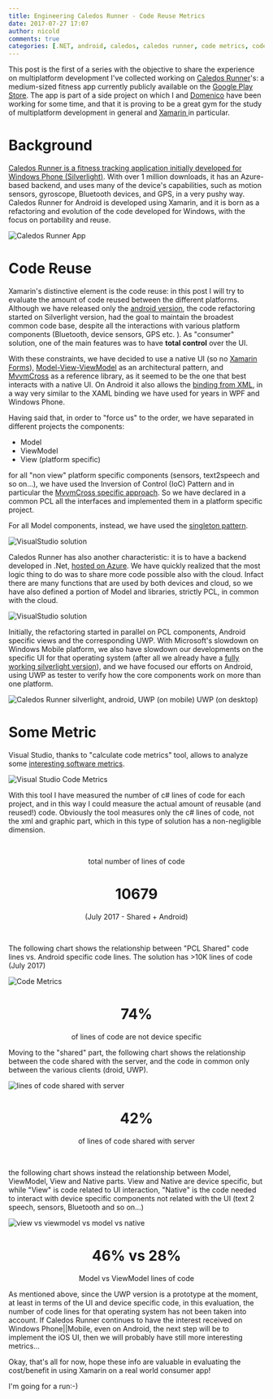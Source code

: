 ```yaml
---
title: Engineering Caledos Runner - Code Reuse Metrics
date: 2017-07-27 17:07
author: nicold
comments: true
categories: [.NET, android, caledos, caledos runner, code metrics, code reuse, multiplatform, mvvmcross, Uncategorized, Universal Windows Platform, UWP, xamarin]
---
```


<span>This post is the first of a series with the objective to share the experience on multiplatform development I've collected working on <a href="https://api.caledos.com">Caledos Runner</a>'s: a medium-sized fitness app currently publicly available on the <a href="https://play.google.com/store/apps/details?id=com.caledoslab.runner">Google Play Store</a>. The app is part of a side project on which I and <a href="https://it.linkedin.com/in/domenico-dell-olio-66257417">Domenico</a> have been working for some time, and that it is proving to be a great gym for the study of multiplatform development in general and <a href="https://www.xamarin.com/">Xamarin </a>in particular.


<h1>Background</h1>

<a href="https://www.microsoft.com/en-us/store/p/caledos-runner/9wzdncrfhzwl">Caledos Runner is a fitness tracking application initially developed for Windows Phone (Silverlight)</a>. With over 1 million downloads, it has an Azure-based backend, and uses many of the device's capabilities, such as motion sensors, gyroscope, Bluetooth devices, and GPS, in a very pushy way. Caledos Runner for Android is developed using Xamarin, and it is born as a refactoring and evolution of the code developed for Windows, with the focus on portability and reuse.

![Caledos Runner App](../assets/post/2017-07/caledos-runner-device.jpg)

<h1>Code Reuse</h1>
Xamarin's distinctive element is the code reuse: in this post I will try to evaluate the amount of code reused between the different platforms. Although we have released only the <a href="https://play.google.com/store/apps/details?id=com.caledoslab.runner">android version</a>, the code refactoring started on Silverlight version, had the goal to maintain the broadest common code base, despite all the interactions with various platform components (Bluetooth, device sensors, GPS etc. ). As "consumer" solution, one of the main features was to have <strong>total control</strong> over the UI.

With these constraints, we have decided to use a native UI (so no <a href="https://www.xamarin.com/forms">Xamarin Forms</a>), <a href="https://en.wikipedia.org/wiki/Model–view–viewmodel">Model-View-ViewModel</a> as an architectural pattern, and <a href="https://www.mvvmcross.com/">MvvmCross</a> as a reference library, as it seemed to be the one that best interacts with a native UI. On Android it also allows the <a href="https://www.mvvmcross.com/documentation/fundamentals/data-binding">binding from XML</a>, in a way very similar to the XAML binding we have used for years in WPF and Windows Phone.

Having said that, in order to "force us" to the order, we have separated in different projects the components:
<ul>
 	<li>Model</li>
 	<li>ViewModel</li>
 	<li>View (platform specific)</li>
</ul>
for all "non view" platform specific components (sensors, text2speech and so on...), we have used the Inversion of Control (IoC) Pattern and in particular the <a href="https://www.mvvmcross.com/documentation/fundamentals/inversion-of-control-ioc">MvvmCross specific approach</a>. So we have declared in a common PCL all the interfaces and implemented them in a platform specific project.

For all Model components, instead, we have used the <a href="https://msdn.microsoft.com/en-us/library/ff650316.aspx">singleton pattern</a>.

![VisualStudio solution](../assets/post/2017-07/caledos-runner-solution-01.png)


Caledos Runner has also another characteristic: it is to have a backend developed in .Net, <a href="https://api.caledos.com">hosted on Azure</a>. We have quickly realized that the most logic thing to do was to share more code possible also with the cloud. Infact there are many functions that are used by both devices and cloud, so we have also defined a portion of Model and libraries, strictly PCL, in common with the cloud.

![VisualStudio solution](../assets/post/2017-07/caledos-runner-solution-02.png)

Initially, the refactoring started in parallel on PCL components, Android specific views and the corresponding UWP. With Microsoft's slowdown on Windows Mobile platform, we also have slowdown our developments on the specific UI for that operating system (after all we already have a <a href="https://www.microsoft.com/en-us/store/p/caledos-runner/9wzdncrfhzwl">fully working silverlight version</a>), and we have focused our efforts on Android, using UWP as tester to verify how the core components work on more than one platform.

![Caledos Runner silverlight, android, UWP (on mobile) UWP (on desktop)](../assets/post/2017-07/caledos-runner-multiplatform.png)


<h1>Some Metric</h1>
Visual Studio, thanks to "calculate code metrics" tool, allows to analyze some <a href="https://docs.microsoft.com/en-us/visualstudio/code-quality/code-metrics-values">interesting software metrics</a>.

![Visual Studio Code Metrics](../assets/post/2017-07/caledos-runner-code-metrics.png)

With this tool I have measured the number of c# lines of code for each project, and in this way I could measure the actual amount of reusable (and reused!) code. Obviously the tool measures only the c# lines of code, not the xml and graphic part, which in this type of solution has a non-negligible dimension.

&nbsp;
<p style="text-align: center">total number of lines of code</p>

<h1 style="text-align: center"><strong>10679</strong></h1>
<p style="text-align: center">(July 2017 - Shared + Android)</p>
&nbsp;

The following chart shows the relationship between "PCL Shared" code lines vs. Android specific code lines. The solution has &gt;10K lines of code (July 2017)

![Code Metrics](../assets/post/2017-07/caledos-runner-shared-vs-android-011.png)

<h1 style="text-align: center"><strong>74%</strong></h1>
<p style="text-align: center">of lines of code are not device specific</p>
Moving to the "shared" part, the following chart shows the relationship between the code shared with the server, and the code in common only between the various clients (droid, UWP).

![lines of code shared with server](../assets/post/2017-07/caledos-runner-server-vs-client-01.png)


<h1 style="text-align: center"><strong>42%</strong></h1>
<p style="text-align: center">of lines of code shared with server</p>
&nbsp;

the following chart shows instead the relationship between Model, ViewModel, View and Native parts. View and Native are device specific, but while "View" is code related to UI interaction, "Native" is the code needed to interact with device specific components not related with the UI (text 2 speech, sensors, Bluetooth and so on...)

![view vs viewmodel vs model vs native](../assets/post/2017-07/caledos-runner-model-viewmodel-view.png)


<h1 style="text-align: center"><strong>46% vs 28%</strong></h1>
<p style="text-align: center">Model vs ViewModel lines of code</p>
As mentioned above, since the UWP version is a prototype at the moment, at least in terms of the UI and device specific code, in this evaluation, the number of code lines for that operating system has not been taken into account. If Caledos Runner continues to have the interest received on Windows Phone||Mobile, even on Android, the next step will be to implement the iOS UI, then we will probably have still more interesting metrics...

Okay, that's all for now, hope these info are valuable in evaluating the cost/benefit in using Xamarin on a real world consumer app!

I'm going for a run:-)
